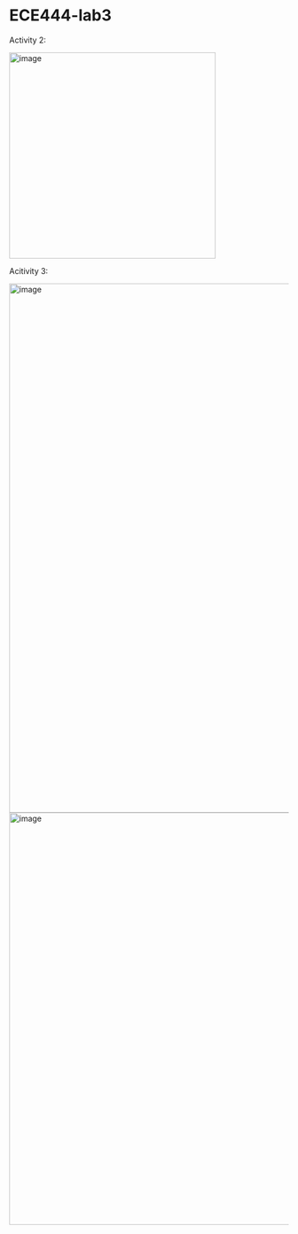 # ECE444-lab3


Activity 2:

<img width="372" alt="image" src="https://user-images.githubusercontent.com/29826854/194160650-9a86eb19-278d-41c6-87a8-951e0fdfb950.png">



Acitivity 3:

<img width="955" alt="image" src="https://user-images.githubusercontent.com/29826854/194197364-cde668be-8687-4a29-b431-37fd21416ef5.png">


<img width="744" alt="image" src="https://user-images.githubusercontent.com/29826854/194197381-b3555954-0d15-43d8-b3f9-e8459256f0ac.png">


